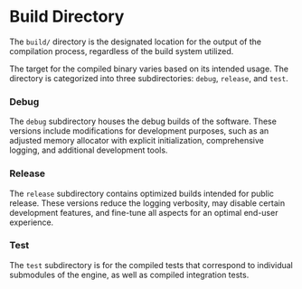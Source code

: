 # Build Directory

The `build/` directory is the designated location for the output of the compilation process, regardless of the build system utilized.

The target for the compiled binary varies based on its intended usage. The directory is categorized into three subdirectories: `debug`, `release`, and `test`.


### Debug

The `debug` subdirectory houses the debug builds of the software. These versions include modifications for development purposes, 
such as an adjusted memory allocator with explicit initialization, comprehensive logging, and additional development tools.


### Release

The `release` subdirectory contains optimized builds intended for public release. These versions reduce the logging verbosity,
may disable certain development features, and fine-tune all aspects for an optimal end-user experience.


### Test

The `test` subdirectory is for the compiled tests that correspond to individual submodules of the engine, as well as compiled integration tests.
